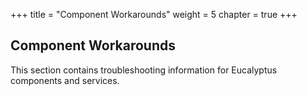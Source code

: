 +++
title = "Component Workarounds"
weight = 5
chapter = true
+++


## Component Workarounds
This section contains troubleshooting information for Eucalyptus components and services.